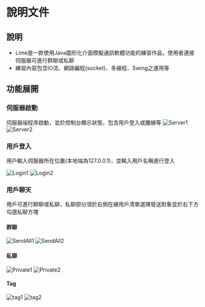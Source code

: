 # 說明文件

## 說明

* Lime是一款使用Java圖形化介面模擬通訊軟體功能的練習作品，使用者連接伺服器可進行群聊或私聊
* 練習內容包含IO流、網路編程(socket)、多線程、Swing之運用等
  
## 功能展開

### 伺服器啟動

伺服器端程序啟動，並於控制台顯示狀態，包含用戶登入或離線等
![Server1](img/Server1.png)
![Server2](img/Server2.png)

### 用戶登入

用戶輸入伺服器所在位置(本地端為127.0.0.1)，並輸入用戶名稱進行登入

![Login1](img/Login1.png)
![Login2](img/Login2.png)

### 用戶聊天

用戶可進行群聊或私聊，私聊部分須於右側在線用戶清單選擇發送對象並於右下方勾選私聊方塊

#### 群聊

![SendAll1](img/SendAll1.png)
![SendAll2](img/SendAll2.png)

#### 私聊

![Private1](img/Private1.png)
![Private2](img/Private2.png)

#### Tag

![tag1](img/tag1.png)
![tag2](img/tag2.png)
